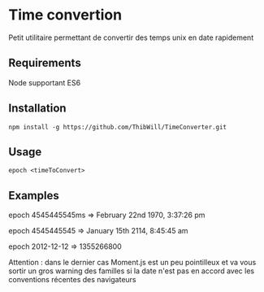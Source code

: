# Time convertion

Petit utilitaire permettant de convertir des temps unix en date rapidement

## Requirements

Node supportant ES6

## Installation

`npm install -g https://github.com/ThibWill/TimeConverter.git`

## Usage 

`epoch <timeToConvert>`

## Examples 

epoch 4545445545ms => February 22nd 1970, 3:37:26 pm

epoch 4545445545 => January 15th 2114, 8:45:45 am

epoch 2012-12-12 => 1355266800

Attention : dans le dernier cas Moment.js est un peu pointilleux et va vous sortir un gros warning des familles si la date n'est pas en accord avec les conventions récentes des navigateurs 

